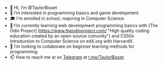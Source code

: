 - 👋 Hi, I’m @TaylorBisset
- 👀 I’m interested in programming basics and game development.
- 🎓 I'm enrolled in school, majoring in Computer Science.
- 🌱 I’m currently learning web development programming basics with [The Odin Project] (https://www.theodinproject.com/ "High quality coding education created by an open-source comunity") and CS50x Introduction to Computer Science on edX.org with HarvardX.
- 💞️ I’m looking to collaborate on beginner learning methods for programming.
- 📫 How to reach me at on [Telegram](https://telegram.org/ "globally accessible freemium, cross-platform, encrypted, cloud-based and centralized instant messaging service") at [t.me/TaylorBisset](https://t.me/taylorbisset)

<!---
TaylorBisset/TaylorBisset is a ✨ special ✨ repository because its `README.md` (this file) appears on your GitHub profile.
You can click the Preview link to take a look at your changes.
--->

